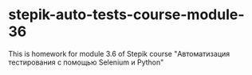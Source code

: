 # stepik-auto-tests-course-module-36
This is homework for module 3.6 of Stepik course "Автоматизация тестирования с помощью Selenium и Python"
